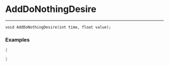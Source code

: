 # AddDoNothingDesire
---
```
void AddDoNothingDesire(int time, float value);
```

### Examples
```cpp - C++
{

}
```
